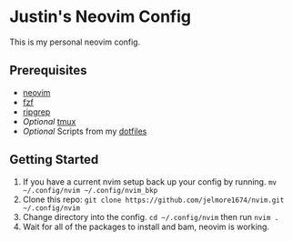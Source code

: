 # Justin's Neovim Config

This is my personal neovim config.

## Prerequisites

- [neovim](https://github.com/neovim/neovim#install-from-package)
- [fzf](https://github.com/junegunn/fzf#installation)
- [ripgrep](https://github.com/BurntSushi/ripgrep#installation)
- _Optional_ [tmux](https://github.com/tmux/tmux/wiki/Installing)
- _Optional_ Scripts from my [dotfiles](https://github.com/jelmore1674/.dotfiles)

## Getting Started

1. If you have a current nvim setup back up your config by running.
   `mv ~/.config/nvim ~/.config/nvim_bkp`
1. Clone this repo: `git clone https://github.com/jelmore1674/nvim.git ~/.config/nvim`
1. Change directory into the config. `cd ~/.config/nvim` then run `nvim .`
1. Wait for all of the packages to install and bam, neovim is working.
